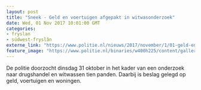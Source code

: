 ```yaml
---
layout: post
title: "Sneek - Geld en voertuigen afgepakt in witwasonderzoek"
date: Wed, 01 Nov 2017 10:01:00 GMT
categories: 
- fryslan 
- súdwest-fryslân 
externe_link: "https://www.politie.nl/nieuws/2017/november/1/01-geld-en-voertuigen-afgepakt-in-witwasonderzoek.html"
feature_image: "https://www.politie.nl/binaries/w400h225/content/gallery/politie/nieuws/2017/november/01-nn/geldibn.jpg"
---
```


De politie doorzocht dinsdag 31 oktober in het kader van een onderzoek naar drugshandel en witwassen tien panden. Daarbij is beslag gelegd op geld, voertuigen en woningen.
